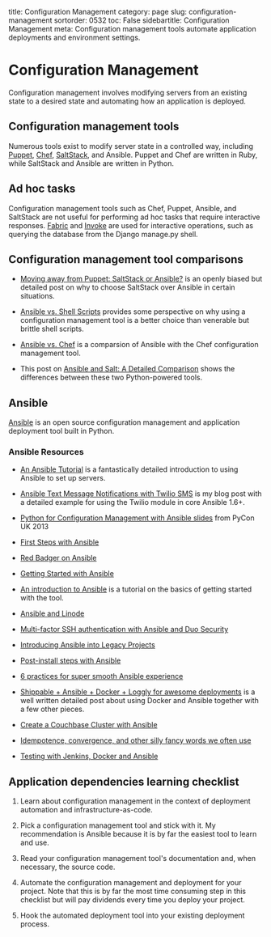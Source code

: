 title: Configuration Management
category: page
slug: configuration-management
sortorder: 0532
toc: False
sidebartitle: Configuration Management
meta: Configuration management tools automate application deployments and environment settings.


# Configuration Management
Configuration management involves modifying servers from an existing state to 
a desired state and automating how an application is deployed.


## Configuration management tools
Numerous tools exist to modify server state in a controlled 
way, including [Puppet](http://puppetlabs.com/puppet/what-is-puppet), 
[Chef](http://www.getchef.com/chef/), 
[SaltStack](http://www.saltstack.com/), and Ansible. Puppet and Chef are
written in Ruby, while SaltStack and Ansible are written in Python.


## Ad hoc tasks
Configuration management tools such as Chef, Puppet, Ansible, and SaltStack
are not useful for performing ad hoc tasks that require interactive responses.
[Fabric](http://docs.fabfile.org/en/1.8/) and 
[Invoke](http://docs.pyinvoke.org/en/latest/) are used for interactive 
operations, such as querying the database from the Django manage.py shell.


## Configuration management tool comparisons
* [Moving away from Puppet: SaltStack or Ansible?](http://ryandlane.com/blog/2014/08/04/moving-away-from-puppet-saltstack-or-ansible/)
  is an openly biased but detailed post on why to choose SaltStack over 
  Ansible in certain situations.

* [Ansible vs. Shell Scripts](https://valdhaus.co/writings/ansible-vs-shell-scripts/)
  provides some perspective on why using a configuration management tool is a 
  better choice than venerable but brittle shell scripts.

* [Ansible vs. Chef](http://tjheeta.github.io/2015/04/15/ansible-vs-chef/)
  is a comparsion of Ansible with the Chef configuration management tool.

* This post on [Ansible and Salt: A Detailed Comparison](http://missingm.co/2013/06/ansible-and-salt-a-detailed-comparison/)
  shows the differences between these two Python-powered tools.


## Ansible
[Ansible](http://www.ansible.com/) is an open source configuration
management and application deployment tool built in Python.


### Ansible Resources
* [An Ansible Tutorial](https://serversforhackers.com/an-ansible-tutorial)
  is a fantastically detailed introduction to using Ansible to set up
  servers.

* [Ansible Text Message Notifications with Twilio SMS](https://www.twilio.com/blog/2014/05/ansible-text-messages-notifications-with-twilio-sms.html)
  is my blog post with a detailed example for using the Twilio module in
  core Ansible 1.6+.

* [Python for Configuration Management with Ansible slides](http://www.insom.me.uk/post/pycon-talk.html) 
from PyCon UK 2013

* [First Steps with Ansible](http://labs.qandidate.com/blog/2013/11/15/first-steps-with-ansible/)

* [Red Badger on Ansible](http://red-badger.com/blog/2013/06/29/ansible/)

* [Getting Started with Ansible](http://lowendbox.com/blog/getting-started-with-ansible/)

* [An introduction to Ansible](https://davidwinter.me/introduction-to-ansible/)
  is a tutorial on the basics of getting started with the tool.

* [Ansible and Linode](http://softwareas.com/ansible-and-linode-what-i-learned-about-controlling-linodes-from-ansible)

* [Multi-factor SSH authentication with Ansible and Duo Security](http://jlafon.io/ansible-duo-security.html)

* [Introducing Ansible into Legacy Projects](http://benlopatin.com/getting-started-with-ansible/)

* [Post-install steps with Ansible](https://hvops.com/articles/ansible-post-install/)

* [6 practices for super smooth Ansible experience](http://hakunin.com/six-ansible-practices)

* [Shippable + Ansible + Docker + Loggly for awesome deployments](http://www.hiddentao.com/archives/2014/06/03/shippable-ansible-docker-loggly-for-awesome-deployments/)
  is a well written detailed post about using Docker and Ansible together with
  a few other pieces.

* [Create a Couchbase Cluster with Ansible](http://blog.couchbase.com/create-couchbase-cluster-with-ansible)

* [Idempotence, convergence, and other silly fancy words we often use](https://groups.google.com/forum/#!msg/Ansible-project/WpRblldA2PQ/lYDpFjBXDlsJ)

* [Testing with Jenkins, Docker and Ansible](http://blog.mist.io/post/82383668190/move-fast-and-dont-break-things-testing-with)


## Application dependencies learning checklist
1. Learn about configuration management in the context of deployment 
   automation and infrastructure-as-code.

1. Pick a configuration management tool and stick with it. My recommendation 
   is Ansible because it is by far the easiest tool to learn and use.

1. Read your configuration management tool's documentation and, when 
   necessary, the source code.

1. Automate the configuration management and deployment for your project. 
   Note that this is by far the most time consuming step in this 
   checklist but will pay dividends every time you deploy your project.

1. Hook the automated deployment tool into your existing deployment process.

